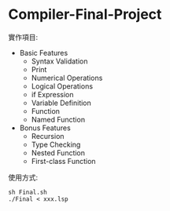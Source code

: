 # Compiler-Final-Project
實作項目:
- Basic Features
  - Syntax Validation  
  - Print
  - Numerical Operations
  - Logical Operations
  - if Expression
  - Variable Definition
  - Function
  - Named Function
- Bonus Features
  - Recursion
  - Type Checking
  - Nested Function
  - First-class Function

使用方式:
```
sh Final.sh
./Final < xxx.lsp
```
